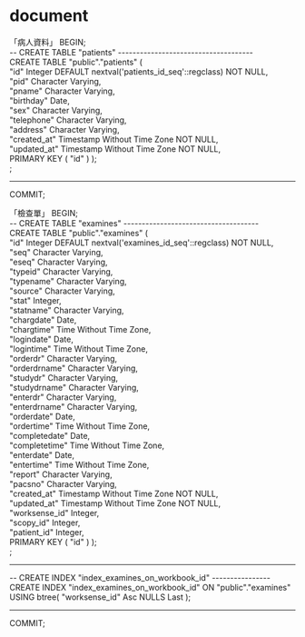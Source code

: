 # document
「病人資料」
BEGIN;  
-- CREATE TABLE "patients" -------------------------------------  
CREATE TABLE "public"."patients" (  
	"id" Integer DEFAULT nextval('patients_id_seq'::regclass) NOT NULL,  
	"pid" Character Varying,  
	"pname" Character Varying,  
	"birthday" Date,  
	"sex" Character Varying,  
	"telephone" Character Varying,  
	"address" Character Varying,  
	"created_at" Timestamp Without Time Zone NOT NULL,  
	"updated_at" Timestamp Without Time Zone NOT NULL,  
	PRIMARY KEY ( "id" ) );  
 ;  
-- -------------------------------------------------------------  
COMMIT;  



「檢查單」
BEGIN;  
-- CREATE TABLE "examines" -------------------------------------  
CREATE TABLE "public"."examines" (  
	"id" Integer DEFAULT nextval('examines_id_seq'::regclass) NOT NULL,  
	"seq" Character Varying,  
	"eseq" Character Varying,  
	"typeid" Character Varying,  
	"typename" Character Varying,  
	"source" Character Varying,  
	"stat" Integer,  
	"statname" Character Varying,  
	"chargdate" Date,  
	"chargtime" Time Without Time Zone,  
	"logindate" Date,  
	"logintime" Time Without Time Zone,  
	"orderdr" Character Varying,  
	"orderdrname" Character Varying,  
	"studydr" Character Varying,  
	"studydrname" Character Varying,  
	"enterdr" Character Varying,  
	"enterdrname" Character Varying,  
	"orderdate" Date,  
	"ordertime" Time Without Time Zone,  
	"completedate" Date,  
	"completetime" Time Without Time Zone,  
	"enterdate" Date,  
	"entertime" Time Without Time Zone,  
	"report" Character Varying,  
	"pacsno" Character Varying,  
	"created_at" Timestamp Without Time Zone NOT NULL,  
	"updated_at" Timestamp Without Time Zone NOT NULL,  
	"worksense_id" Integer,  
	"scopy_id" Integer,  
	"patient_id" Integer,  
	PRIMARY KEY ( "id" ) );  
 ;  
-- -------------------------------------------------------------  
  
-- CREATE INDEX "index_examines_on_workbook_id" ----------------  
CREATE INDEX "index_examines_on_workbook_id" ON "public"."examines" USING btree( "worksense_id" Asc NULLS Last );  
-- -------------------------------------------------------------  
  
COMMIT;  

